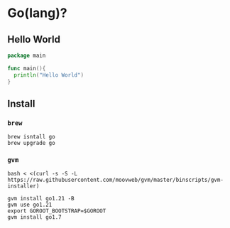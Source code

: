 <!-- menu: Go -->
# Go(lang)?

## Hello World

```go
package main

func main(){
  println("Hello World")
}
```

## Install

### `brew`

```shell
brew isntall go
brew upgrade go
```

### `gvm`

```shell
bash < <(curl -s -S -L https://raw.githubusercontent.com/moovweb/gvm/master/binscripts/gvm-installer)

gvm install go1.21 -B
gvm use go1.21
export GOROOT_BOOTSTRAP=$GOROOT
gvm install go1.7
```
